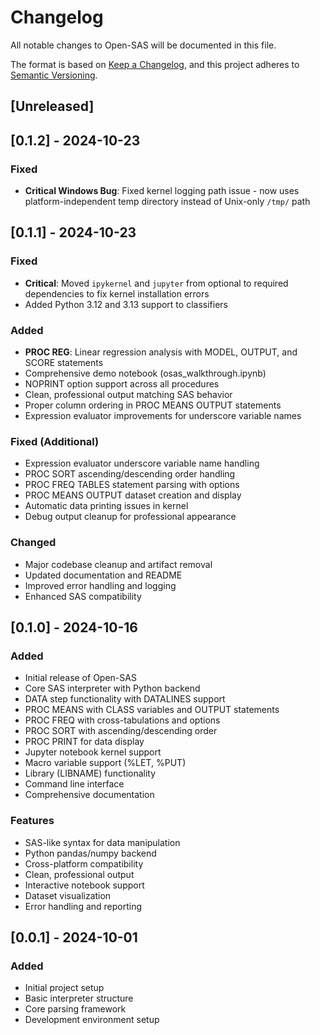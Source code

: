 # Changelog

All notable changes to Open-SAS will be documented in this file.

The format is based on [Keep a Changelog](https://keepachangelog.com/en/1.0.0/),
and this project adheres to [Semantic Versioning](https://semver.org/spec/v2.0.0.html).

## [Unreleased]

## [0.1.2] - 2024-10-23

### Fixed
- **Critical Windows Bug**: Fixed kernel logging path issue - now uses platform-independent temp directory instead of Unix-only `/tmp/` path

## [0.1.1] - 2024-10-23

### Fixed
- **Critical**: Moved `ipykernel` and `jupyter` from optional to required dependencies to fix kernel installation errors
- Added Python 3.12 and 3.13 support to classifiers

### Added
- **PROC REG**: Linear regression analysis with MODEL, OUTPUT, and SCORE statements
- Comprehensive demo notebook (osas_walkthrough.ipynb)
- NOPRINT option support across all procedures
- Clean, professional output matching SAS behavior
- Proper column ordering in PROC MEANS OUTPUT statements
- Expression evaluator improvements for underscore variable names

### Fixed (Additional)
- Expression evaluator underscore variable name handling
- PROC SORT ascending/descending order handling
- PROC FREQ TABLES statement parsing with options
- PROC MEANS OUTPUT dataset creation and display
- Automatic data printing issues in kernel
- Debug output cleanup for professional appearance

### Changed
- Major codebase cleanup and artifact removal
- Updated documentation and README
- Improved error handling and logging
- Enhanced SAS compatibility

## [0.1.0] - 2024-10-16

### Added
- Initial release of Open-SAS
- Core SAS interpreter with Python backend
- DATA step functionality with DATALINES support
- PROC MEANS with CLASS variables and OUTPUT statements
- PROC FREQ with cross-tabulations and options
- PROC SORT with ascending/descending order
- PROC PRINT for data display
- Jupyter notebook kernel support
- Macro variable support (%LET, %PUT)
- Library (LIBNAME) functionality
- Command line interface
- Comprehensive documentation

### Features
- SAS-like syntax for data manipulation
- Python pandas/numpy backend
- Cross-platform compatibility
- Clean, professional output
- Interactive notebook support
- Dataset visualization
- Error handling and reporting

## [0.0.1] - 2024-10-01

### Added
- Initial project setup
- Basic interpreter structure
- Core parsing framework
- Development environment setup
